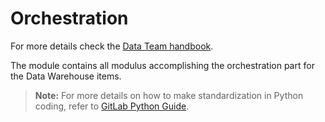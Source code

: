 # Orchestration

For more details check the [Data Team handbook](https://about.gitlab.com/handbook/business-technology/data-team/).

The module contains all modulus accomplishing the orchestration part for the Data Warehouse items.

> **Note:** For more details on how to make standardization in Python coding, refer to [GitLab Python Guide](https://about.gitlab.com/handbook/business-technology/data-team/platform/python-guide/).